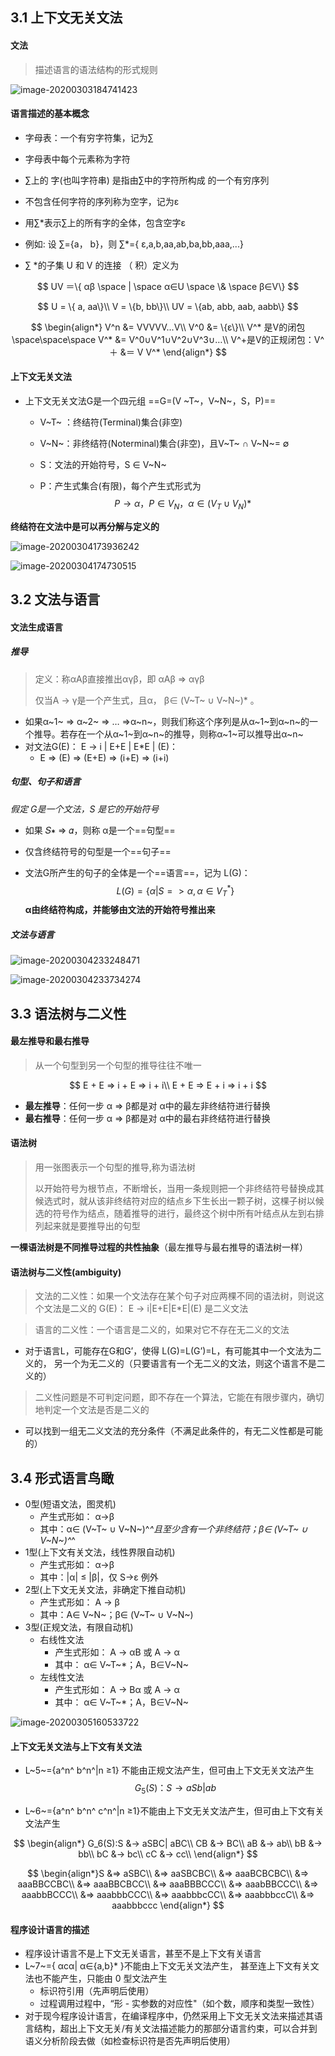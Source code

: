 ## 3.1 上下文无关文法



#### 文法

> 描述语言的语法结构的形式规则

![image-20200303184741423](F:\learning\note\编译原理\第三讲.assets\image-20200303184741423.png)



#### 语言描述的基本概念

- 字母表：一个有穷字符集，记为∑
- 字母表中每个元素称为字符
- ∑上的 字(也叫字符串) 是指由∑中的字符所构成 的一个有穷序列
- 不包含任何字符的序列称为空字，记为ε
- 用∑*表示∑上的所有字的全体，包含空字ε
- 例如: 设 ∑={a， b}，则 ∑*={ ε,a,b,aa,ab,ba,bb,aaa,...}



- ∑ *的子集 U 和 V 的连接 （ 积）定义为

$$
UV ＝\{ αβ \space | \space α∈U \space \& \space β∈V\}
$$



$$
U = \{ a, aa\}\\
    V = \{b, bb\}\\
    UV = \{ab, abb, aab, aabb\}
$$



$$
\begin{align*}
V^n &= VVVVV...V\\
V^0 &= \{ε\}\\
V^* 是V的闭包\space\space\space V^* &= V^0∪V^1∪V^2∪V^3∪…\\
V^+是V的正规闭包：V^＋ &＝ V V^*
\end{align*}
$$



#### 上下文无关文法



- 上下文无关文法G是一个四元组 ==G=(V ~T~，V~N~，S，P)== 

    - V~T~ ：终结符(Terminal)集合(非空)

    - V~N~：非终结符(Noterminal)集合(非空)，且V~T~ ∩ V~N~= ∅

    - S：文法的开始符号，S ∈ V~N~

    - P：产生式集合(有限)，每个产生式形式为
        $$
        P→α， P∈V_N， α ∈ (V_T∪V_N)*
        $$
        

**终结符在文法中是可以再分解与定义的**

![image-20200304173936242](F:\learning\note\编译原理\第三讲.assets\image-20200304173936242.png)



![image-20200304174730515](F:\learning\note\编译原理\第三讲.assets\image-20200304174730515.png)





## 3.2 文法与语言



#### 文法生成语言

##### 推导

> 定义：称αAβ直接推出αγβ，即 αAβ => αγβ
>
> 仅当A → γ是一个产生式，且α， β∈ (V~T~ ∪ V~N~)* 。

- 如果α~1~ => α~2~ => … =>α~n~，则我们称这个序列是从α~1~到α~n~的一个推导。若存在一个从α~1~到α~n~的推导，则称α~1~可以推导出α~n~
- 对文法G(E)： E → i | E+E | E*E | (E)：
    - E => (E) => (E+E) => (i+E) => (i+i) 



##### 句型、句子和语言

*假定 G是一个文法，S 是它的开始符号*

- 如果 𝑆∗ ⇒ 𝛼，则称 α是一个==句型==

- 仅含终结符号的句型是一个==句子==

- 文法G所产生的句子的全体是一个==语言==，记为 L(G)：
    $$
    L(G) = \{ α | S => α,  α ∈ V_T^*\}
    $$
    **α由终结符构成，并能够由文法的开始符号推出来**

    



##### 文法与语言



![image-20200304233248471](F:\learning\note\编译原理\第三讲.assets\image-20200304233248471.png)

 

![image-20200304233734274](F:\learning\note\编译原理\第三讲.assets\image-20200304233734274.png)





## 3.3 语法树与二义性

#### 最左推导和最右推导

> 从一个句型到另一个句型的推导往往不唯一

$$
E + E => i + E => i + i\\
E + E => E + i => i + i
$$

- **最左推导**：任何一步 α => β都是对 α中的最左非终结符进行替换
- **最右推导**：任何一步 α => β都是对 α中的最右非终结符进行替换



#### 语法树

> 用一张图表示一个句型的推导,称为语法树
>
> 以开始符号为根节点，不断增长，当用一条规则把一个非终结符号替换成其候选式时，就从该非终结符对应的结点乡下生长出一颗子树，这棵子树以候选的符号作为结点，随着推导的进行，最终这个树中所有叶结点从左到右排列起来就是要推导出的句型

**一棵语法树是不同推导过程的共性抽象**（最左推导与最右推导的语法树一样）



#### 语法树与二义性(ambiguity)

> 文法的二义性：如果一个文法存在某个句子对应两棵不同的语法树，则说这个文法是二义的 G(E)： E → i|E+E|E*E|(E) 是二义文法

> 语言的二义性：一个语言是二义的，如果对它不存在无二义的文法

- 对于语言L，可能存在G和G’，使得 L(G)=L(G’)=L，有可能其中一个文法为二义的， 另一个为无二义的（只要语言有一个无二义的文法，则这个语言不是二义的）



> 二义性问题是不可判定问题，即不存在一个算法，它能在有限步骤内，确切地判定一个文法是否是二义的

- 可以找到一组无二义文法的充分条件（不满足此条件的，有无二义性都是可能的）



## 3.4 形式语言鸟瞰



- 0型(短语文法，图灵机)
    - 产生式形如： α→β
    - 其中：α∈ (V~T~ ∪ V~N~)^*^且至少含有一个非终结符；β∈ (V~T~ ∪ V~N~)^*^
- 1型(上下文有关文法，线性界限自动机)
    - 产生式形如： α→β
    - 其中：|α| ≤ |β|，仅 S→ε 例外
- 2型(上下文无关文法，非确定下推自动机)
    - 产生式形如： A → β
    - 其中：A∈ V~N~；β∈ (V~T~ ∪ V~N~)
- 3型(正规文法，有限自动机)
    - 右线性文法
        - 产生式形如： A → αB 或 A → α
        - 其中： α∈ V~T~*；A，B∈V~N~
    - 左线性文法
        - 产生式形如： A → Bα 或 A → α
        - 其中： α∈ V~T~*；A，B∈V~N~

![image-20200305160533722](F:\learning\note\编译原理\第三讲.assets\image-20200305160533722.png)



#### 上下文无关文法与上下文有关文法

- L~5~={a^n^ b^n^|n ≥1} 不能由正规文法产生，但可由上下文无关文法产生
    $$
    G_5(S)： S → aSb|ab
    $$
    
- L~6~={a^n^ b^n^ c^n^|n ≥1}不能由上下文无关文法产生，但可由上下文有关文法产生

$$
\begin{align*}
G_6(S):S &→ aSBC| aBC\\
CB &→ BC\\
aB &→ ab\\
bB &→ bb\\
bC &→ bc\\
cC &→ cc\\
\end{align*}
$$


$$
\begin{align*}S
&=> aSBC\\
&=> aaSBCBC\\
&=> aaaBCBCBC\\
&=> aaaBBCCBC\\
&=> aaaBBCBCC\\
&=> aaaBBBCCC\\
&=> aaabBBCCC\\
&=> aaabbBCCC\\
&=> aaabbbCCC\\
&=> aaabbbcCC\\
&=> aaabbbccC\\
&=> aaabbbccc
\end{align*}
$$


#### 程序设计语言的描述

- 程序设计语言不是上下文无关语言，甚至不是上下文有关语言
- L~7~={ αcα| α∈{a,b}* }不能由上下文无关文法产生， 甚至连上下文有关文法也不能产生，只能由 0 型文法产生
    - 标识符引用（先声明后使用）
    - 过程调用过程中，“形 - 实参数的对应性"（如个数，顺序和类型一致性）
- 对于现今程序设计语言，在编译程序中，仍然采用上下文无关文法来描述其语言结构，超出上下文无关/有关文法描述能力的那部分语言约束，可以合并到语义分析阶段去做（如检查标识符是否先声明后使用）

